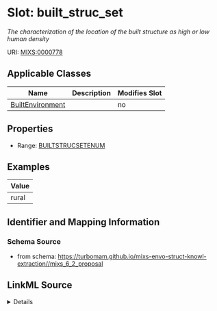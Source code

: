 # Slot: built_struc_set


_The characterization of the location of the built structure as high or low human density_



URI: [MIXS:0000778](https://w3id.org/mixs/0000778)



<!-- no inheritance hierarchy -->




## Applicable Classes

| Name | Description | Modifies Slot |
| --- | --- | --- |
[BuiltEnvironment](BuiltEnvironment.md) |  |  no  |







## Properties

* Range: [BUILTSTRUCSETENUM](BUILTSTRUCSETENUM.md)






## Examples

| Value |
| --- |
| rural |

## Identifier and Mapping Information







### Schema Source


* from schema: https://turbomam.github.io/mixs-envo-struct-knowl-extraction//mixs_6_2_proposal




## LinkML Source

<details>
```yaml
name: built_struc_set
description: The characterization of the location of the built structure as high or
  low human density
title: built structure setting
examples:
- value: rural
from_schema: https://turbomam.github.io/mixs-envo-struct-knowl-extraction//mixs_6_2_proposal
rank: 1000
slot_uri: MIXS:0000778
multivalued: false
alias: built_struc_set
domain_of:
- BuiltEnvironment
range: BUILT_STRUC_SET_ENUM
required: false
recommended: false

```
</details>